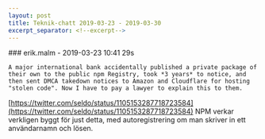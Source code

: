 ```yaml
---
layout: post
title: Teknik-chatt 2019-03-23 - 2019-03-30
excerpt_separator: <!--excerpt-->
---
```

<section class="message" markdown="1">
### erik.malm - 2019-03-23 10:41 29s

```
A major international bank accidentally published a private package of their own to the public npm Registry, took *3 years* to notice, and then sent DMCA takedown notices to Amazon and Cloudflare for hosting "stolen code". Now I have to pay a lawyer to explain this to them.
```
[https://twitter.com/seldo/status/1105153287718723584](https://twitter.com/seldo/status/1105153287718723584)
NPM verkar verkligen byggt för just detta, med autoregistrering om man skriver in ett användarnamn och lösen.

<!--excerpt-->
</section>
